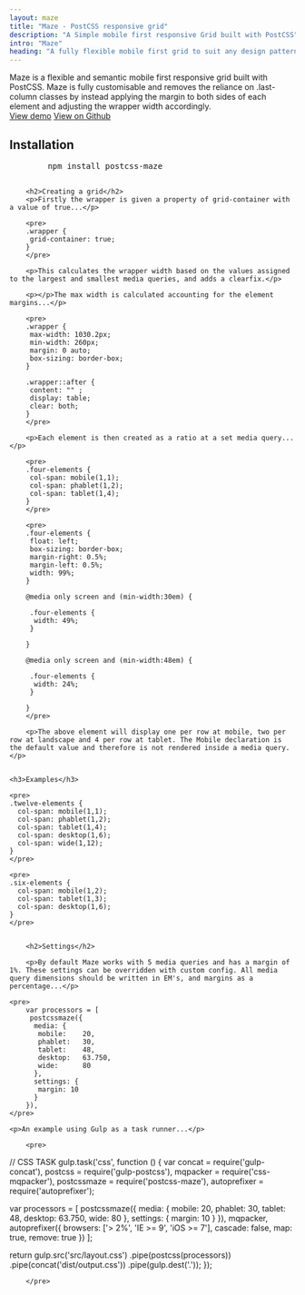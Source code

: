 ```yaml
---
layout: maze
title: "Maze - PostCSS responsive grid"
description: "A Simple mobile first responsive Grid built with PostCSS"
intro: "Maze"
heading: "A fully flexible mobile first grid to suit any design pattern."
---
```



<section class="content">
		Maze is a flexible and semantic mobile first responsive grid built with PostCSS. Maze is fully customisable and removes the reliance on .last-column classes by instead applying the margin to both sides of each element and adjusting the wrapper width accordingly.
	</section>

<section class="content">
		<a href="http://cathydutton.github.io/postcss-maze/" title="Demo Maze Grid" class="button">View demo</a>
		<a href="https://github.com/cathydutton/postcss-maze" title="Maze on Github" class="button">View on Github</a>
	</section>


<section class="content">
		<h2>Installation</h2>
		<pre>
		npm install postcss-maze
		</pre>

		<h2>Creating a grid</h2>
		<p>Firstly the wrapper is given a property of grid-container with a value of true...</p>

		<pre>
		.wrapper {
		 grid-container: true;
		}
		</pre>

		<p>This calculates the wrapper width based on the values assigned to the largest and smallest media queries, and adds a clearfix.</p>

		<p></p>The max width is calculated accounting for the element margins...</p>

		<pre>
		.wrapper {
		 max-width: 1030.2px;
		 min-width: 260px;
		 margin: 0 auto;
		 box-sizing: border-box;
		}

		.wrapper::after {
		 content: "" ;
		 display: table;
		 clear: both;
		}
		</pre>

		<p>Each element is then created as a ratio at a set media query...</p>

		<pre>
		.four-elements {
		 col-span: mobile(1,1);
		 col-span: phablet(1,2);
		 col-span: tablet(1,4);
		}
		</pre>

		<pre>
		.four-elements {
		 float: left;
		 box-sizing: border-box;
		 margin-right: 0.5%;
		 margin-left: 0.5%;
		 width: 99%;
		}

		@media only screen and (min-width:30em) {

		 .four-elements {
		  width: 49%;
		 }

		}

		@media only screen and (min-width:48em) {

		 .four-elements {
		  width: 24%;
		 }

		}
		</pre>

		<p>The above element will display one per row at mobile, two per row at landscape and 4 per row at tablet. The Mobile declaration is the default value and therefore is not rendered inside a media query.</p>


	<h3>Examples</h3>

	<pre>
	.twelve-elements {
	  col-span: mobile(1,1);
	  col-span: phablet(1,2);
	  col-span: tablet(1,4);
	  col-span: desktop(1,6);
	  col-span: wide(1,12);
	}
	</pre>

	<pre>
	.six-elements {
	  col-span: mobile(1,2);
	  col-span: tablet(1,3);
	  col-span: desktop(1,6);
	}
	</pre>


		<h2>Settings</h2>

		<p>By default Maze works with 5 media queries and has a margin of 1%. These settings can be overridden with custom config. All media query dimensions should be written in EM's, and margins as a percentage...</p>

	<pre>
		var processors = [
		 postcssmaze({
		  media: {
		   mobile:    20,
		   phablet:   30,
		   tablet:    48,
		   desktop:   63.750,
		   wide:      80
		  },
		  settings: {
		   margin: 10
		  }
		}),
	</pre>

	<p>An example using Gulp as a task runner...</p>

		<pre>
// CSS TASK
gulp.task('css', function () {
 var concat = require('gulp-concat'),
 postcss = require('gulp-postcss'),
 mqpacker = require('css-mqpacker'),
 postcssmaze = require('postcss-maze'),
 autoprefixer = require('autoprefixer');

 var processors = [
  postcssmaze({
   media: {
   mobile:    20,
   phablet:   30,
   tablet:    48,
   desktop:   63.750,
   wide:      80
  },
  settings: {
   margin: 10
  }
 }),
 mqpacker,
 autoprefixer({
  browsers: ['> 2%', 'IE >= 9', 'iOS >= 7'],
  cascade:  false,
  map:      true,
  remove:   true
 })
];

 return gulp.src('src/layout.css')
 .pipe(postcss(processors))
 .pipe(concat('dist/output.css'))
 .pipe(gulp.dest('.'));
});

		</pre>
</section>
